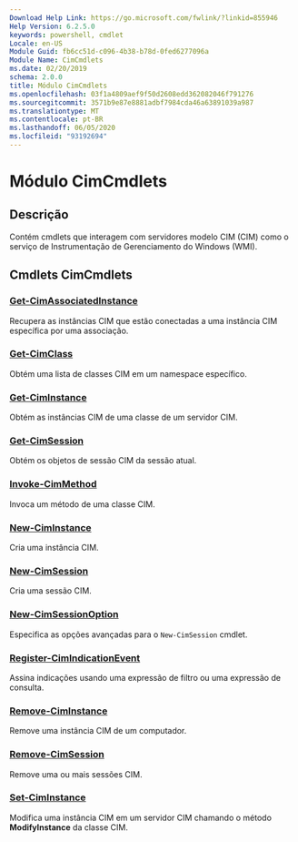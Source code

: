 ```yaml
---
Download Help Link: https://go.microsoft.com/fwlink/?linkid=855946
Help Version: 6.2.5.0
keywords: powershell, cmdlet
Locale: en-US
Module Guid: fb6cc51d-c096-4b38-b78d-0fed6277096a
Module Name: CimCmdlets
ms.date: 02/20/2019
schema: 2.0.0
title: Módulo CimCmdlets
ms.openlocfilehash: 03f1a4809aef9f50d2608edd362082046f791276
ms.sourcegitcommit: 3571b9e87e8881adbf7984cda46a63891039a987
ms.translationtype: MT
ms.contentlocale: pt-BR
ms.lasthandoff: 06/05/2020
ms.locfileid: "93192694"
---
```

# Módulo CimCmdlets

## Descrição

Contém cmdlets que interagem com servidores modelo CIM (CIM) como o serviço de Instrumentação de Gerenciamento do Windows (WMI).

## Cmdlets CimCmdlets

### [Get-CimAssociatedInstance](Get-CimAssociatedInstance.md)
Recupera as instâncias CIM que estão conectadas a uma instância CIM específica por uma associação.

### [Get-CimClass](Get-CimClass.md)
Obtém uma lista de classes CIM em um namespace específico.

### [Get-CimInstance](Get-CimInstance.md)
Obtém as instâncias CIM de uma classe de um servidor CIM.

### [Get-CimSession](Get-CimSession.md)
Obtém os objetos de sessão CIM da sessão atual.

### [Invoke-CimMethod](Invoke-CimMethod.md)
Invoca um método de uma classe CIM.

### [New-CimInstance](New-CimInstance.md)
Cria uma instância CIM.

### [New-CimSession](New-CimSession.md)
Cria uma sessão CIM.

### [New-CimSessionOption](New-CimSessionOption.md)
Especifica as opções avançadas para o `New-CimSession` cmdlet.

### [Register-CimIndicationEvent](Register-CimIndicationEvent.md)
Assina indicações usando uma expressão de filtro ou uma expressão de consulta.

### [Remove-CimInstance](Remove-CimInstance.md)
Remove uma instância CIM de um computador.

### [Remove-CimSession](Remove-CimSession.md)
Remove uma ou mais sessões CIM.

### [Set-CimInstance](Set-CimInstance.md)
Modifica uma instância CIM em um servidor CIM chamando o método **ModifyInstance** da classe CIM.
